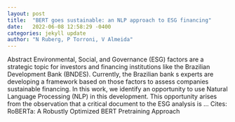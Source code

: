 ```yaml
---
layout: post
title:  "BERT goes sustainable: an NLP approach to ESG financing"
date:   2022-06-08 12:58:29 -0400
categories: jekyll update
author: "N Ruberg, P Torroni, V Almeida"
---
```

Abstract Environmental, Social, and Governance (ESG) factors are a strategic topic for investors and financing institutions like the Brazilian Development Bank (BNDES). Currently, the Brazilian bank s experts are developing a framework based on those factors to assess companies  sustainable financing. In this work, we identify an opportunity to use Natural Language Processing (NLP) in this development. This opportunity arises from the observation that a critical document to the ESG analysis is …
Cites: ‪RoBERTa: A Robustly Optimized BERT Pretraining Approach‬  